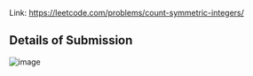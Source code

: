 Link: https://leetcode.com/problems/count-symmetric-integers/
## Details of Submission
![image](https://github.com/mgalang229/LeetCode-Count-Symmetric-Integers/assets/51401355/321f7046-f91d-45fc-9c58-09f47fa84477)

